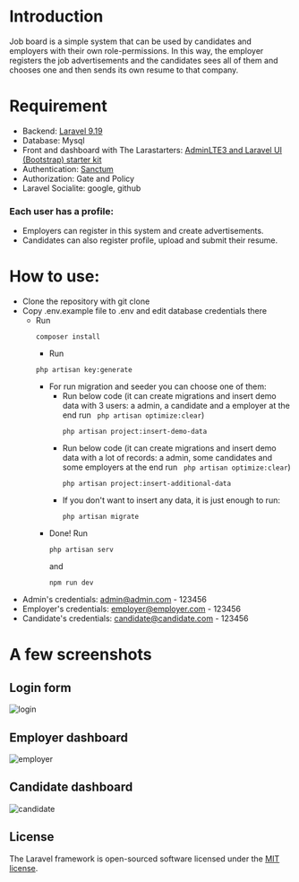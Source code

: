 # Introduction

Job board is a simple system that can be used by candidates and employers with their own role-permissions.
In this way, the employer registers the job advertisements and the candidates sees all of them and chooses one and then sends its own resume to that company.

# Requirement
- Backend: [Laravel 9.19](https://laravel.com/docs/9.x/installation)
- Database: Mysql
- Front and dashboard with The Larastarters: [AdminLTE3 and Laravel UI (Bootstrap) starter kit](https://github.com/LaravelDaily/Larastarters) 
- Authentication: [Sanctum](https://laravel.com/docs/9.x/sanctum)
- Authorization: Gate and Policy
- Laravel Socialite: google, github 


### Each user has a profile:
- Employers can register in this system and create advertisements.
- Candidates can also register profile, upload and submit their resume.


# How to use:
- Clone the repository with git clone
- Copy .env.example file to .env and edit database credentials there
  - Run
      ```
    composer install
    ```
    - Run
    ```
    php artisan key:generate
    ```
      - For run migration and seeder you can choose one of them:
          - Run below code (it can create migrations and insert demo data with 3 users: a admin, a candidate and a employer at the end run ``` php artisan optimize:clear```) 
            ``` 
            php artisan project:insert-demo-data
            ```
          - Run  below code (it can create migrations and insert demo data with a lot of records: a admin, some candidates and some employers at the end run ``` php artisan optimize:clear```)
            ```
            php artisan project:insert-additional-data
            ``` 
          - If you don't want to insert any data, it is just enough to run:
            ``` 
            php artisan migrate 
            ```
    - Done! Run
      ```
      php artisan serv
      ```
       and 
      ```
      npm run dev
      ```
- Admin's credentials: admin@admin.com - 123456
- Employer's credentials: employer@employer.com - 123456
- Candidate's credentials: candidate@candidate.com - 123456

# A few screenshots
## Login form
![login](https://github.com/ZeinabJahanbakhsh/job-board-larastarters/assets/18625433/69988486-6dc6-4d34-94fa-e008155768c3)

## Employer dashboard
![employer](https://github.com/ZeinabJahanbakhsh/job-board-larastarters/assets/18625433/35e304cd-e7bc-43c1-9efe-650c016a6a01)

## Candidate dashboard
![candidate](https://github.com/ZeinabJahanbakhsh/job-board-larastarters/assets/18625433/749bfac0-d920-40db-9f3b-9e2a219fc1e6)



## License

The Laravel framework is open-sourced software licensed under the [MIT license](https://opensource.org/licenses/MIT).
